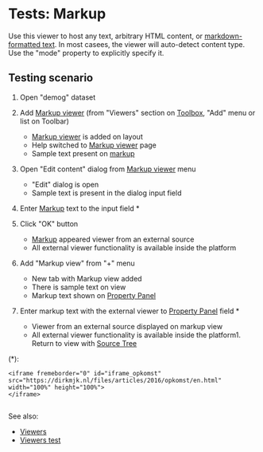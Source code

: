 <!-- TITLE: Tests: Markup Viewer -->
<!-- SUBTITLE: -->

# Tests: Markup

Use this viewer to host any text, arbitrary HTML content, or [markdown-formatted text](../../overview/markdown.md). In most casees,
the viewer will auto-detect content type. Use the "mode" property to explicitly specify it.

## Testing scenario

1. Open "demog" dataset

1. Add [Markup viewer](../visualize/viewers/markup.md) (from "Viewers" section on [Toolbox](../features/toolbox.md), "Add" menu or list on Toolbar)
   * [Markup viewer](../visualize/viewers/markup.md) is added on layout
   * Help switched to [Markup viewer](../visualize/viewers/markup.md) page
   * Sample text present on [markup](../visualize/viewers/markup.md)

1. Open "Edit content" dialog from [Markup viewer](../visualize/viewers/markup.md) menu
   * "Edit" dialog is open
   * Sample text is present in the dialog input field

1. Enter [Markup](../visualize/viewers/markup.md) text to the input field *

1. Click "OK" button
   * [Markup](../visualize/viewers/markup.md) appeared viewer from an external source
   * All external viewer functionality is available inside the platform
   
1. Add "Markup view" from "+" menu
   * New tab with Markup view added
   * There is sample text on view
   * Markup text shown on [Property Panel](../../overview/property-panel.md)
   
1. Enter markup text with the external viewer to [Property Panel](../../overview/property-panel.md) field *
      * Viewer from an external source displayed on markup view
      * All external viewer functionality is available inside the platform1. Return to view with [Source Tree](../entities/data-source)

(*):
```
<iframe fremeborder="0" id="iframe_opkomst" src="https://dirkmjk.nl/files/articles/2016/opkomst/en.html"
width="100%" height="100%">
</iframe>
  
```
See also:

  * [Viewers](../viewers.md)
  * [Viewers test](../visualize/viewers/viewers-test.md)

